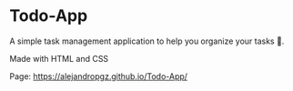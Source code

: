 # Todo-App
A simple task management application to help you organize your tasks 📝.

Made with HTML and CSS

Page: https://alejandropgz.github.io/Todo-App/


